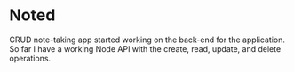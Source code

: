 # Noted
CRUD note-taking app
started working on the back-end for the application.
So far I have a working Node API with the create, read, update, and delete operations.
